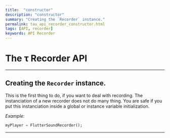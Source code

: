```yaml
---
title:  "constructor"
description: "constructor"
summary: "Creating the `Recorder` instance."
permalink: tau_api_recorder_constructor.html
tags: [API, recorder]
keywords: API Recorder
---
```

# The &tau; Recorder API

-------------------------------------------------------------------------------------------------------------------

## Creating the `Recorder` instance.


This is the first thing to do, if you want to deal with recording. The instanciation of a new recorder does not do many thing. You are safe if you put this instanciation inside a global or instance variable initialization.

*Example:*
```dart
myPlayer = FlutterSoundRecorder();
```

--------------------------------------------------------------------------------------------------------------------
